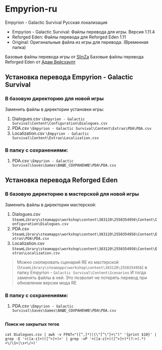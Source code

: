 # Empyrion-ru
Empyrion - Galactic Survival Русская локализация

- Empyrion - Galactic Survival: Файлы перевода для игры. Версия 1.11.4
- Reforged Eden: Файлы перевода для Reforged Eden 1.11
- Original: Оригинальные файла из игры для перевода. (Временная папка)

Базовые файлы перевода игры от [SlinZa](https://steamcommunity.com/sharedfiles/filedetails/?id=3004261316)
Базовые файлы перевода Reforged Eden от [Адам Вейсхаупт](https://steamcommunity.com/sharedfiles/filedetails/?id=2916309536)

## Установка перевода Empyrion - Galactic Survival
### В базовую директорию для новой игры
Заменить файлы в директории установки игры:
1. Dialogues.csv `\Empyrion - Galactic Survival\Content\Configuration\Dialogues.csv`
2. PDA.csv `\Empyrion - Galactic Survival\Content\Extras\PDA\PDA.csv`
3. Localization.csv `\Empyrion - Galactic Survival\Content\Extras\Localization.csv`

### В папку с сохранениями:
1. PDA.csv `\Empyrion - Galactic Survival\Saves\Games\ВАШЕ_СОХРАНЕНИЕ\PDA\PDA.csv`

## Установка перевода Reforged Eden
### В базовую директорию в мастерской для новой игры
Заменить файлы в директории мастерской:
1. Dialogues.csv `SteamLibrary\steamapps\workshop\content\383120\2550354956\Content\Configuration\Dialogues.csv`
2. PDA.csv `SteamLibrary\steamapps\workshop\content\383120\2550354956\Content\Extras\PDA\PDA.csv`
3. Localization.csv `SteamLibrary\steamapps\workshop\content\383120\2550354956\Content\Extras\Localization.csv`

> Можно скопировать сценарий RE из мастерской (`SteamLibrary\steamapps\workshop\content\383120\2550354956`) в папку Empyrion - `Galactic Survival\Content\Scenarios`
> И тогда заменять файлы в ней. 
> Это позволит не потерять перевод при обновлении версии мода RE

### В папку с сохранениями:
1. PDA.csv `\Empyrion - Galactic Survival\Saves\Games\ВАШЕ_СОХРАНЕНИЕ\PDA\PDA.csv`

## 
#### Поиск не закрытых тегов
```
cat Dialogues.csv | awk -v FPAT="([^,]*)|(\"[^\"]+\")" '{print $10}' | grep -E '<([a-z]+)([^>]+)>' | grep -vP '<([a-z]+)([^>]+)*(?:>(.*)<\/\1>|\s+\/>)'
```